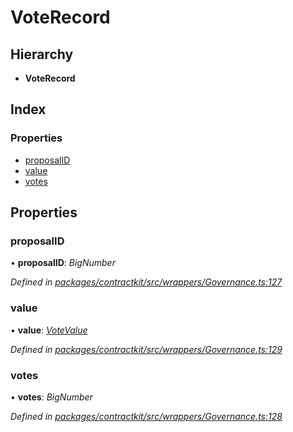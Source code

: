 # VoteRecord

## Hierarchy

* **VoteRecord**

## Index

### Properties

* [proposalID](../interfaces/_wrappers_governance_.voterecord.md#proposalid)
* [value](../interfaces/_wrappers_governance_.voterecord.md#value)
* [votes](../interfaces/_wrappers_governance_.voterecord.md#votes)

## Properties

### proposalID

• **proposalID**: _BigNumber_

_Defined in_ [_packages/contractkit/src/wrappers/Governance.ts:127_](https://github.com/celo-org/celo-monorepo/blob/master/packages/contractkit/src/wrappers/Governance.ts#L127)

### value

• **value**: [_VoteValue_](../enums/_wrappers_governance_.votevalue.md)

_Defined in_ [_packages/contractkit/src/wrappers/Governance.ts:129_](https://github.com/celo-org/celo-monorepo/blob/master/packages/contractkit/src/wrappers/Governance.ts#L129)

### votes

• **votes**: _BigNumber_

_Defined in_ [_packages/contractkit/src/wrappers/Governance.ts:128_](https://github.com/celo-org/celo-monorepo/blob/master/packages/contractkit/src/wrappers/Governance.ts#L128)

